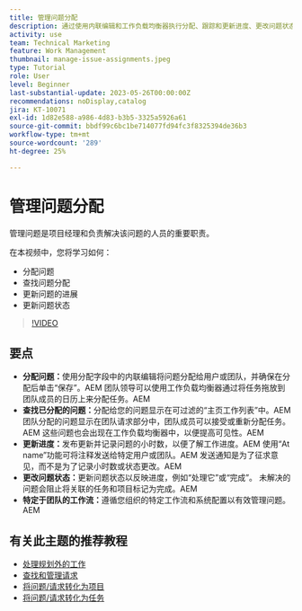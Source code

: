 ```yaml
---
title: 管理问题分配
description: 通过使用内联编辑和工作负载均衡器执行分配、跟踪和更新进度、更改问题状态以及遵循特定于团队的工作流来无缝执行项目，有效管理Workfront中的问题。
activity: use
team: Technical Marketing
feature: Work Management
thumbnail: manage-issue-assignments.jpeg
type: Tutorial
role: User
level: Beginner
last-substantial-update: 2023-05-26T00:00:00Z
recommendations: noDisplay,catalog
jira: KT-10071
exl-id: 1d82e588-a986-4d83-b3b5-3325a5926a61
source-git-commit: bbdf99c6bc1be714077fd94fc3f8325394de36b3
workflow-type: tm+mt
source-wordcount: '289'
ht-degree: 25%

---
```


# 管理问题分配

管理问题是项目经理和负责解决该问题的人员的重要职责。

在本视频中，您将学习如何：

* 分配问题
* 查找问题分配
* 更新问题的进展
* 更新问题状态

>[!VIDEO](https://video.tv.adobe.com/v/3419931/?quality=12&learn=on&enablevpops=1)

## 要点

* **分配问题：**&#x200B;使用分配字段中的内联编辑将问题分配给用户或团队，并确保在分配后单击“保存”。&#x200B;AEM 团队领导可以使用工作负载均衡器通过将任务拖放到团队成员的日历上来分配任务。&#x200B;AEM
* **查找已分配的问题：**&#x200B;分配给您的问题显示在可过滤的“主页工作列表”中。&#x200B;AEM 团队分配的问题显示在团队请求部分中，团队成员可以接受或重新分配任务。&#x200B;AEM 这些问题也会出现在工作负载均衡器中，以便提高可见性。&#x200B;AEM
* **更新进度：**&#x200B;发布更新并记录问题的小时数，以便了解工作进度。&#x200B;AEM 使用“At name”功能可将注释发送给特定用户或团队。&#x200B;AEM 发送通知是为了征求意见，而不是为了记录小时数或状态更改。&#x200B;AEM
* **更改问题状态：**&#x200B;更新问题状态以反映进度，例如“处理它”或“完成”&#x200B;。 未解决的问题会阻止将关联的任务和项目标记为完成。&#x200B;AEM
* **特定于团队的工作流：**&#x200B;遵循您组织的特定工作流和系统配置以有效管理问题。&#x200B;AEM


## 有关此主题的推荐教程

* [处理规划外的工作](/help/manage-work/issues-requests/handle-unplanned-work.md)
* [查找和管理请求](/help/manage-work/issues-requests/find-requests.md)
* [将问题/请求转化为项目](/help/manage-work/issues-requests/create-a-project-from-a-request.md)
* [将问题/请求转化为任务](/help/manage-work/issues-requests/convert-issues-to-other-work-items.md)
